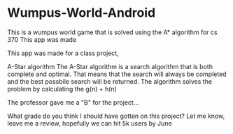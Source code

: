 # Wumpus-World-Android
This is a wumpus world game that is solved using the A* algorithm for cs 370
This app was made 

This app was made for a class project,

A-Star algorithm
The A-Star algorithm is a search algorithm that is both complete and optimal. 
That means that the search will always be completed and the best possbile search will be returned. 
The algorithm solves the problem by calculating the g(n) + h(n) 

The professor gave me a "B" for the project…

What grade do you think I should have gotten on this project? 
Let me know, leave me a review, hopefully we can hit 5k users by June 
